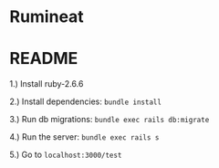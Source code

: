 
Rumineat
=======
# README

1.) Install ruby-2.6.6

2.) Install dependencies: `bundle install`

3.) Run db migrations: `bundle exec rails db:migrate`

4.) Run the server: `bundle exec rails s`

5.) Go to `localhost:3000/test`